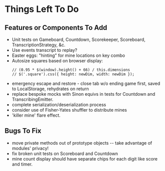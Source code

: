 # Things Left To Do

## Features or Components To Add
 - Unit tests on Gameboard, Countdown, Scorekeeper, Scoreboard, TranscriptionStrategy, &c.
 - Use events transcript to replay?
 - Easter eggs: "hinting" for mine locations on key combo
 - Autosize squares based on browser display:
    ```
    // (0.95 * $(window).height() + 66) / this.dimensions
    // $('.square').css({ height: newDim, width: newDim });
    ```
 - emergency escape and restore - close tab w/o ending game first, saved to LocalStorage, rehydrates on return
 - replace bespoke mocks with Sinon equivs in tests for Countdown and TranscribingEmitter.
 - complete serialization/deserialization process
 - consider use of Fisher-Yates shuffler to distribute mines
 - 'killer mine' flare effect.

## Bugs To Fix
 - move private methods out of prototype objects -- take advantage of modules' privacy!
 - fix broken unit tests on Scoreboard and Countdown
 - mine count display should have separate chips for each digit like score and timer.
